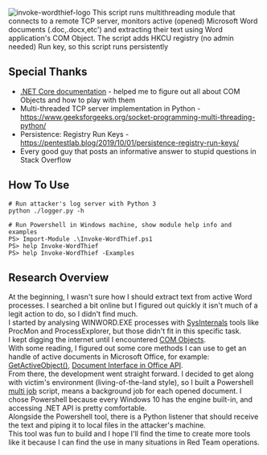 ![invoke-wordthief-logo](https://user-images.githubusercontent.com/53918129/88349182-ff761900-cd57-11ea-8c44-816844ed76d8.png)
This script runs multithreading module that connects to a remote TCP server,
monitors active (opened) Microsoft Word documents (.doc,.docx,etc') and extracting
their text using Word application's COM Object.
The script adds HKCU registry (no admin needed) Run key, so this script runs persistently
## Special Thanks  
*  [.NET Core documentation](https://docs.microsoft.com/en-us/dotnet/api/?view=netcore-3.1) - helped me to figure out all about COM Objects and how to play with them
* Multi-threaded TCP server implementation in Python - https://www.geeksforgeeks.org/socket-programming-multi-threading-python/
* Persistence: Registry Run Keys - https://pentestlab.blog/2019/10/01/persistence-registry-run-keys/
* Every good guy that posts an informative answer to stupid questions in Stack Overflow
## How To Use
```
# Run attacker's log server with Python 3
python ./logger.py -h

# Run Powershell in Windows machine, show module help info and examples
PS> Import-Module .\Invoke-WordThief.ps1
PS> help Invoke-WordThief
PS> help Invoke-WordThief -Examples
```

## Research Overview
At the beginning, I wasn't sure how I should extract text from active Word processes. I searched a bit online but I figured out quickly it isn't much of a legit action to do, so I didn't find much.<br/>I started by analysing WINWORD.EXE processes with [SysInternals](https://docs.microsoft.com/en-us/sysinternals/) tools like ProcMon and ProcessExplorer, but those didn't fit in this specific task.<br/>
I kept digging the internet until I encountered [COM Objects](https://docs.microsoft.com/en-us/windows/win32/com/component-object-model--com--portal).<br/>With some reading, I figured out some core methods I can use to get an handle of active documents in Microsoft Office, for example: [GetActiveObject()](https://docs.microsoft.com/en-us/dotnet/api/system.runtime.interopservices.marshal.getactiveobject), [Document Interface in Office API](https://docs.microsoft.com/en-us/dotnet/api/microsoft.office.tools.word.document).<br/>
From there, the development went straight forward. I decided to get along with victim's environment (living-of-the-land style), so I built a Powershell [multi job](https://docs.microsoft.com/en-us/powershell/module/microsoft.powershell.core/start-job) script, means a background job for each opened document. I chose Powershell because every Windows 10 has the engine built-in, and accessing .NET API is pretty comfortable.<br/>Alongside the Powershell tool, there is a Python listener that should receive the text and piping it to local files in the attacker's machine.<br/>This tool was fun to build and I hope I'll find the time to create more tools like it because I can find the use in many situations in Red Team operations.
